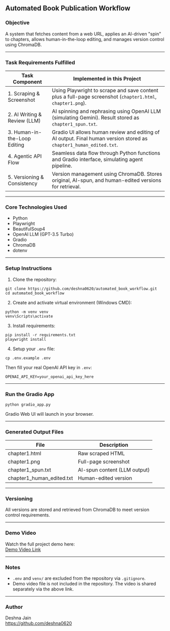 ## Automated Book Publication Workflow

### Objective
A system that fetches content from a web URL, applies an AI-driven "spin" to chapters, allows human-in-the-loop editing, and manages version control using ChromaDB.

---

### Task Requirements Fulfilled

| Task Component | Implemented in this Project |
|----------------|-----------------------------|
| 1. Scraping & Screenshot | Using Playwright to scrape and save content plus a full-page screenshot (`chapter1.html`, `chapter1.png`). |
| 2. AI Writing & Review (LLM) | AI spinning and rephrasing using OpenAI LLM (simulating Gemini). Result stored as `chapter1_spun.txt`. |
| 3. Human-in-the-Loop Editing | Gradio UI allows human review and editing of AI output. Final human version stored as `chapter1_human_edited.txt`. |
| 4. Agentic API Flow | Seamless data flow through Python functions and Gradio interface, simulating agent pipeline. |
| 5. Versioning & Consistency | Version management using ChromaDB. Stores original, AI-spun, and human-edited versions for retrieval. |

---

### Core Technologies Used

- Python
- Playwright
- BeautifulSoup4
- OpenAI LLM (GPT-3.5 Turbo)
- Gradio
- ChromaDB
- dotenv

---

### Setup Instructions

1. Clone the repository:

```
git clone https://github.com/deshna0620/automated_book_workflow.git
cd automated_book_workflow
```

2. Create and activate virtual environment (Windows CMD):

```
python -m venv venv
venv\Scripts\activate
```

3. Install requirements:

```
pip install -r requirements.txt
playwright install
```

4. Setup your `.env` file:

```
cp .env.example .env
```

Then fill your real OpenAI API key in `.env`:

```
OPENAI_API_KEY=your_openai_api_key_here
```

---

### Run the Gradio App

```
python gradio_app.py
```

Gradio Web UI will launch in your browser.

---

### Generated Output Files

| File | Description |
|------|-------------|
| chapter1.html | Raw scraped HTML |
| chapter1.png | Full-page screenshot |
| chapter1_spun.txt | AI-spun content (LLM output) |
| chapter1_human_edited.txt | Human-edited version |

---

### Versioning

All versions are stored and retrieved from ChromaDB to meet version control requirements.

---

### Demo Video

Watch the full project demo here:  
[Demo Video Link](https://drive.google.com/file/d/1jKarlCSm4AkUTiGXCHXIQHeGri5DDGdP/view?usp=sharing)  

---

### Notes

- `.env` and `venv/` are excluded from the repository via `.gitignore`.
- Demo video file is not included in the repository. The video is shared separately via the above link.

---

### Author

Deshna Jain  
https://github.com/deshna0620
